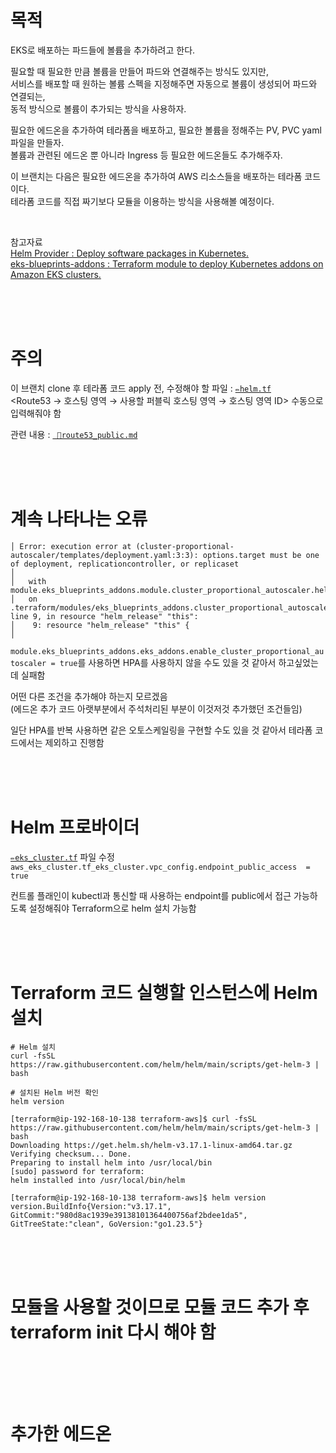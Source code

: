 # 목적

EKS로 배포하는 파드들에 볼륨을 추가하려고 한다. <br>

필요할 때 필요한 만큼 볼륨을 만들어 파드와 연결해주는 방식도 있지만, <br>
서비스를 배포할 때 원하는 볼륨 스펙을 지정해주면 자동으로 볼륨이 생성되어 파드와 연결되는, <br>
동적 방식으로 볼륨이 추가되는 방식을 사용하자.

필요한 에드온을 추가하여 테라폼을 배포하고, 필요한 볼륨을 정해주는 PV, PVC yaml 파일을 만들자. <br>
볼륨과 관련된 에드온 뿐 아니라 Ingress 등 필요한 에드온들도 추가해주자. <br>

이 브랜치는 다음은 필요한 에드온을 추가하여 AWS 리소스들을 배포하는 테라폼 코드이다. <br>
테라폼 코드를 직접 짜기보다 모듈을 이용하는 방식을 사용해볼 예정이다.

<br>

참고자료 <br>
[Helm Provider : Deploy software packages in Kubernetes.](https://registry.terraform.io/providers/hashicorp/helm/latest/docs) <br>
[eks-blueprints-addons : Terraform module to deploy Kubernetes addons on Amazon EKS clusters.](https://registry.terraform.io/modules/aws-ia/eks-blueprints-addons/aws/latest) <br>

<br>
<br>
<br>

# 주의

이 브랜치 clone 후 테라폼 코드 apply 전, 수정해야 할 파일 : [`✏️helm.tf`](https://github.com/hj-s18/terraform-aws/blob/09-addon/%E2%9C%8F%EF%B8%8Fhelm.tf) <br>
<Route53 → 호스팅 영역 → 사용할 퍼블릭 호스팅 영역 → 호스팅 영역 ID> 수동으로 입력해줘야 함 <br>

관련 내용 : [` 📖route53_public.md`](https://github.com/hj-s18/terraform-aws/blob/09-addon/%F0%9F%93%96route53_public.md)

<br>
<br>
<br>

# 계속 나타나는 오류

```
│ Error: execution error at (cluster-proportional-autoscaler/templates/deployment.yaml:3:3): options.target must be one of deployment, replicationcontroller, or replicaset
│
│   with module.eks_blueprints_addons.module.cluster_proportional_autoscaler.helm_release.this[0],
│   on .terraform/modules/eks_blueprints_addons.cluster_proportional_autoscaler/main.tf line 9, in resource "helm_release" "this":
│    9: resource "helm_release" "this" {
│
```

`module.eks_blueprints_addons.eks_addons.enable_cluster_proportional_autoscaler = true`를 사용하면 HPA를 사용하지 않을 수도 있을 것 같아서 하고싶었는데 실패함 <br>

어떤 다른 조건을 추가해야 하는지 모르겠음 <br>
(에드온 추가 코드 아랫부분에서 주석처리된 부분이 이것저것 추가했던 조건들임) <br>

일단 HPA를 반복 사용하면 같은 오토스케일링을 구현할 수도 있을 것 같아서 테라폼 코드에서는 제외하고 진행함 <br>

<br>
<br>
<br>

# Helm 프로바이더

[`✏️eks_cluster.tf`](https://github.com/hj-s18/terraform-aws/blob/09-addon/%E2%9C%8F%EF%B8%8Feks_cluster.tf) 파일 수정 <br>
`aws_eks_cluster.tf_eks_cluster.vpc_config.endpoint_public_access  = true` <br>

컨트롤 플래인이 kubectl과 통신할 때 사용하는 endpoint를 public에서 접근 가능하도록 설정해줘야 Terraform으로 helm 설치 가능함 <br>

<br>
<br>
<br>

# Terraform 코드 실행할 인스턴스에 Helm 설치

```
# Helm 설치
curl -fsSL https://raw.githubusercontent.com/helm/helm/main/scripts/get-helm-3 | bash

# 설치된 Helm 버전 확인
helm version
```

```
[terraform@ip-192-168-10-138 terraform-aws]$ curl -fsSL https://raw.githubusercontent.com/helm/helm/main/scripts/get-helm-3 | bash
Downloading https://get.helm.sh/helm-v3.17.1-linux-amd64.tar.gz
Verifying checksum... Done.
Preparing to install helm into /usr/local/bin
[sudo] password for terraform:
helm installed into /usr/local/bin/helm

[terraform@ip-192-168-10-138 terraform-aws]$ helm version
version.BuildInfo{Version:"v3.17.1", GitCommit:"980d8ac1939e39138101364400756af2bdee1da5", GitTreeState:"clean", GoVersion:"go1.23.5"}
```

<br>
<br>
<br>

# 모듈을 사용할 것이므로 모듈 코드 추가 후 terraform init 다시 해야 함

```
```

<br>
<br>
<br>

# 추가한 에드온

<br>
<br>
<br>
